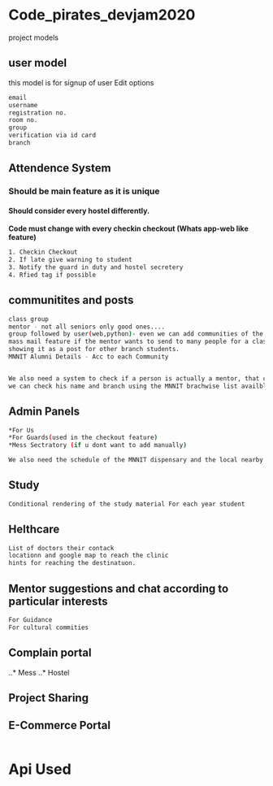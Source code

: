 # Code_pirates_devjam2020

project models

## user model

this model is for signup of user
Edit options
```bash
email
username
registration no.
room no.
group
verification via id card
branch
```
## Attendence System
### Should be main feature as it is unique
#### Should consider every hostel differently.
**Code must change with every checkin checkout (Whats app-web like feature)**
```bash
1. Checkin Checkout
2. If late give warning to student
3. Notify the guard in duty and hostel secretery
4. Rfied tag if possible
```
## communitites and posts

```bash
class group
mentor - not all seniors only good ones....
group followed by user(web,python)- even we can add communities of the UPSC prep. and GATE
mass mail feature if the mentor wants to send to many people for a class, like CC class for the CS and IT branch, likewise also
showing it as a post for other branch students.
MNNIT Alumni Details - Acc to each Community


We also need a system to check if a person is actually a mentor, that can be done by either using his id and verify it, or 
we can check his name and branch using the MNNIT brachwise list availble at College Website.
```
## Admin Panels
```bash
*For Us
*For Guards(used in the checkout feature)
*Mess Sectratory (if u dont want to add manually)

We also need the schedule of the MNNIT dispensary and the local nearby clinics, at least some legitimate data to show for the practical
```
## Study
```bash
Conditional rendering of the study material For each year student
```
## Helthcare
```bash
List of doctors their contack
locationn and google map to reach the clinic
hints for reaching the destinatuon.
```
## Mentor suggestions and chat according to particular interests
```bash
For Guidance
For cultural commities
```
## Complain portal
  ..* Mess
  ..* Hostel
## Project Sharing
## E-Commerce Portal
```bash

```
# Api Used
